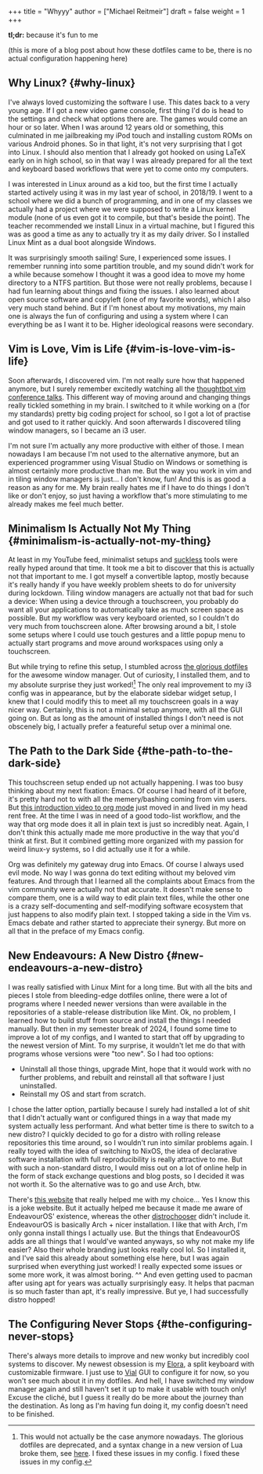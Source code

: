 +++
title = "Whyyy"
author = ["Michael Reitmeir"]
draft = false
weight = 1
+++

**tl;dr:** because it's fun to me

(this is more of a blog post about how these dotfiles came to be, there is no actual configuration happening here)


## Why Linux? {#why-linux}

I've always loved customizing the software I use. This dates back to a very young age. If I got a new video game console, first thing I'd do is head to the settings and check what options there are. The games would come an hour or so later. When I was around 12 years old or something, this culminated in me jailbreaking my iPod touch and installing custom ROMs on various Android phones. So in that light, it's not very surprising that I got into Linux. I should also mention that I already got hooked on using LaTeX early on in high school, so in that way I was already prepared for all the text and keyboard based workflows that were yet to come onto my computers.

I was interested in Linux around as a kid too, but the first time I actually started actively using it was in my last year of school, in 2018/19. I went to a school where we did a bunch of programming, and in one of my classes we actually had a project where we were supposed to write a Linux kernel module (none of us even got it to compile, but that's beside the point). The teacher recommended we install Linux in a virtual machine, but I figured this was as good a time as any to actually try it as my daily driver. So I installed Linux Mint as a dual boot alongside Windows.

It was surprisingly smooth sailing! Sure, I experienced some issues. I remember running into some partition trouble, and my sound didn't work for a while because somehow I thought it was a good idea to move my home directory to a NTFS partition. But those were not really problems, because I had fun learning about things and fixing the issues. I also learned about open source software and copyleft (one of my favorite words), which I also very much stand behind. But if I'm honest about my motivations, my main one is always the fun of configuring and using a system where I can everything be as I want it to be. Higher ideological reasons were secondary.


## Vim is Love, Vim is Life {#vim-is-love-vim-is-life}

Soon afterwards, I discovered vim. I'm not really sure how that happened anymore, but I surely remember excitedly watching all the [thoughtbot vim conference talks](https://www.youtube.com/playlist?list=PLLFyoSxIy_FO-2QnrGEeq2VoarrQDMP9h). This different way of moving around and changing things really tickled something in my brain. I switched to it while working on a (for my standards) pretty big coding project for school, so I got a lot of practise and got used to it rather quickly. And soon afterwards I discovered tiling window managers, so I became an i3 user.

I'm not sure I'm actually any more productive with either of those. I mean nowadays I am because I'm not used to the alternative anymore, but an experienced programmer using Visual Studio on Windows or something is almost certainly more productive than me. But the way you work in vim and in tiling window managers is just... I don't know, fun! And this is as good a reason as any for me. My brain really hates me if I have to do things I don't like or don't enjoy, so just having a workflow that's more stimulating to me already makes me feel much better.


## Minimalism Is Actually Not My Thing {#minimalism-is-actually-not-my-thing}

At least in my YouTube feed, minimalist setups and [suckless](https://suckless.org/) tools were really hyped around that time. It took me a bit to discover that this is actually not that important to me. I got myself a convertible laptop, mostly because it's really handy if you have weekly problem sheets to do for university during lockdown. Tiling window managers are actually not that bad for such a device: When using a device through a touchscreen, you probably do want all your applications to automatically take as much screen space as possible. But my workflow was very keyboard oriented, so I couldn't do very much from touchscreen alone. After browsing around a bit, I stole some setups where I could use touch gestures and a little popup menu to actually start programs and move around workspaces using only a touchscreen.

But while trying to refine this setup, I stumbled across [the glorious dotfiles](https://github.com/eromatiya/the-glorious-dotfiles) for the awesome window manager. Out of curiosity, I installed them, and to my absolute surprise they just worked![^fn:1] The only real improvement to my i3 config was in appearance, but by the elaborate sidebar widget setup, I knew that I could modify this to meet all my touchscreen goals in a way nicer way. Certainly, this is not a minimal setup anymore, with all the GUI going on. But as long as the amount of installed things I don't need is not obscenely big, I actually prefer a featureful setup over a minimal one.


## The Path to the Dark Side {#the-path-to-the-dark-side}

This touchscreen setup ended up not actually happening. I was too busy thinking about my next fixation: Emacs. Of course I had heard of it before, it's pretty hard not to with all the memery/bashing coming from vim users. But [this introduction video to org mode](https://www.youtube.com/watch?v=SzA2YODtgK4&pp=ygUTdGhvdWdodGJvdCBvcmcgbW9kZQ%3D%3D) just  moved in and lived in my head rent free. At the time I was in need of a good todo-list workflow, and the way that org mode does it all in plain text is just so incredibly neat. Again, I don't think this actually made me more productive in the way that you'd think at first. But it combined getting more organized with my passion for weird linux-y systems, so I did actually use it for a while.

Org was definitely my gateway drug into Emacs. Of course I always used evil mode. No way I was gonna do text editing without my beloved vim features. And through that I learned all the complaints about Emacs from the vim community were actually not that accurate. It doesn't make sense to compare them, one is a wild way to edit plain text files, while the other one is a crazy self-documenting and self-modifying software ecosystem that just happens to also modify plain text. I stopped taking a side in the Vim vs. Emacs debate and rather started to appreciate their synergy. But more on all that in the preface of my Emacs config.


## New Endeavours: A New Distro {#new-endeavours-a-new-distro}

I was really satisfied with Linux Mint for a long time. But with all the bits and pieces I stole from bleeding-edge dotfiles online, there were a lot of programs where I needed newer versions than were available in the repositories of a stable-release distribution like Mint. Ok, no problem, I learned how to build stuff from source and install the things I needed manually. But then in my semester break of 2024, I found some time to improve a lot of my configs, and I wanted to start that off by upgrading to the newest version of Mint. To my surprise, it wouldn't let me do that with programs whose versions were "too new". So I had too options:

-   Uninstall all those things, upgrade Mint, hope that it would work with no further problems, and rebuilt and reinstall all that software I just uninstalled.
-   Reinstall my OS and start from scratch.

I chose the latter option, partially because I surely had installed a lot of shit that I didn't actually want or configured things in a way that made my system actually less performant. And what better time is there to switch to a new distro? I quickly decided to go for a distro with rolling release repositories this time around, so I wouldn't run into similar problems again. I really toyed with the idea of switching to NixOS, the idea of declarative software installation with full reproducibility is really attractive to me. But with such a non-standard distro, I would miss out on a lot of online help in the form of stack exchange questions and blog posts, so I decided it was not worth it. So the alternative was to go and use Arch, btw.

There's [this website](https://distrochooser.snehit.dev/) that really helped me with my choice... Yes I know this is a joke website. But it actually helped me because it made me aware of EndeavourOS' existence, whereas the other [distrochooser](https://distrochooser.de/) didn't include it. EndeavourOS is basically Arch + nicer installation. I like that with Arch, I'm only gonna install things I actually use. But the things that EndeavourOS adds are all things that I would've wanted anyways, so why not make my life easier? Also their whole branding just looks really cool lol. So I installed it, and I've said this already about something else here, but I was again surprised when everything just worked! I really expected some issues or some more work, it was almost boring. ^^ And even getting used to pacman after using apt for years was actually surprisingly easy. It helps that pacman is so much faster than apt, it's really impressive. But ye, I had successfully distro hopped!


## The Configuring Never Stops {#the-configuring-never-stops}

There's always more details to improve and new wonky but incredibly cool systems to discover. My newest obsession is my [Elora](https://splitkb.com/products/elora), a split keyboard with customizable firmware. I just use to [Vial](https://get.vial.today/) GUI to configure it for now, so you won't see much about it in my dotfiles. And hell, I have switched my window manager again and still haven't set it up to make it usable with touch only! Excuse the cliché, but I guess it really do be more about the journey than the destination. As long as I'm having fun doing it, my config doesn't need to be finished.

[^fn:1]: This would not actually be the case anymore nowadays. The glorious dotfiles are deprecated, and a syntax change in a new version of Lua broke them, see [here](https://github.com/awesomeWM/awesome/issues/3563#issuecomment-1036000769). I fixed these issues in my config. I fixed these issues in my config.
